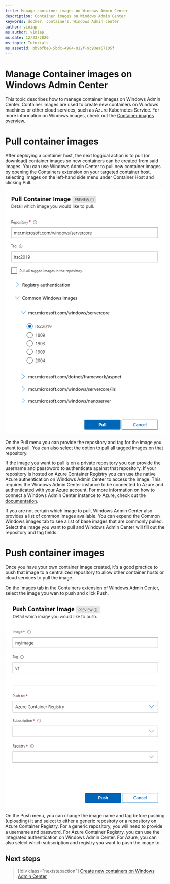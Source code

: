 ```yaml
---
title: Manage container images on Windows Admin Center
description: Container images on Windows Admin Center
keywords: docker, containers, Windows Admin Center
author: viniap
ms.author: viniap
ms.date: 12/23/2020
ms.topic: Tutorials
ms.assetid: bb9bfbe0-5bdc-4984-912f-9c93ea67105f
---
```

# Manage Container images on Windows Admin Center

This topic describes how to manage container images on Windows Admin Center. Container images are used to create new containers on Windows machines or other cloud services, such as Azure Kubernetes Service. For more information on Windows images, check out the [Container images overview](https://docs.microsoft.com/en-us/virtualization/windowscontainers/about/#container-images).

# Pull container images

After deploying a container host, the next loggical action is to pull (or download) container images so new containers can be created from said images. You can use Windows Admin Center to pull new container images by opening the Containers extension on your targeted container host, selecting Images on the left-hand side menu under Container Host and clicking Pull.

![WAC-Pull](./media/WAC-Pull.png)

On the Pull menu you can provide the repository and tag for the image you want to pull. You can also select the option to pull all tagged images on that repository.

If the image you want to pull is on a private repository you can provide the username and passoword to authenticate against that repository. If your repository is hosted on Azure Container Registry you can use the native Azure authentication on Windows Admin Center to access the image. This requires the Windows Admin Center instance to be connected to Azure and authenticated with your Azure account. For more information on how to connect a Windows Admin Center instance to Azure, check out the [documentation](https://docs.microsoft.com/en-us/windows-server/manage/windows-admin-center/azure/azure-integration).

If you are not certain which image to pull, Windows Admin Center also provides a list of common images available. You can expend the Common Windows images tab to see a list of base images that are commonly pulled. Select the image you want to pull and Windows Admin Center will fill out the repository and tag fields.

# Push container images

Once you have your own container image created, it's a good practice to push that image to a centralized repository to allow other container hosts or cloud services to pull the image.

On the Images tab in the Containers extension of Windows Admin Center, select the image you wan to push and click Push.

![WAC-Push](./media/WAC-Push.png)

On the Push menu, you can change the image name and tag before pushing (uploading) it and select to either a generic reposiroty or a repository on Azure Container Registry. For a generic repository, you will need to provide a username and password. For Azure Container Registry, you can use the integrated authentication on Windows Admin Center. For Azure, you can also select which subscription and registry you want to push the image to.

## Next steps

> [!div class="nextstepaction"]
> [Create new containers on Windows Admin Center](./WAC-Images.md)
